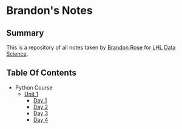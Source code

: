 # Brandon's Notes
## Summary 
This is a repository of all notes taken by [Brandon Rose](https://github.com/BRCanada) for [LHL Data Science](https://www.lighthouselabs.ca/en/data-science-bootcamp).

## Table Of Contents
* Python Course
    * [Unit 1](/Unit_1)
        * [Day 1](/Unit_1/Day_1/)
        * [Day 2](/Unit_1/Day_2/)
        * [Day 3](/Unit_1/Day_3/)
        * [Day 4]()
        
    